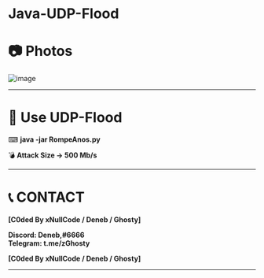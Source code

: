 # Java-UDP-Flood

# __📷 Photos__

![image](https://cdn.discordapp.com/attachments/805262407646576711/878392287867064320/57GjmdWUw.png)

****
# __💎 Use UDP-Flood__

⌨ __java -jar RompeAnos.py__

💣 **Attack Size -> 500 Mb/s**

****
# 📞 __CONTACT__

__[C0ded By xNullCode / Deneb / Ghosty]__
                        
__Discord: Deneb,#6666__    
__Telegram: t.me/zGhosty__       

__[C0ded By xNullCode / Deneb / Ghosty]__

****
